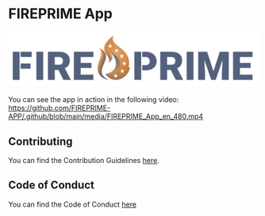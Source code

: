 # FIREPRIME App
![](https://github.com/FIREPRIME-APP/.github/blob/main/media/FIREPRIME_Logo_A.png)

You can see the app in action in the following video: https://github.com/FIREPRIME-APP/.github/blob/main/media/FIREPRIME_App_en_480.mp4

## Contributing

You can find the Contribution Guidelines [here](https://github.com/MLS-Toobox/mls_toolbox/blob/main/CONTRIBUTING.md).

## Code of Conduct

You can find the Code of Conduct [here](https://github.com/MLSToolbox/.github/blob/main/CODE_OF_CONDUCT.md)
